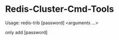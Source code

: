 # Redis-Cluster-Cmd-Tools

Usage: redis-trib [password] <command> <options> <arguments ...>

only add [password]